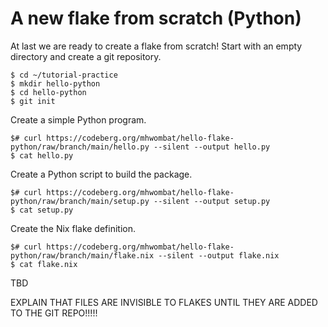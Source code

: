 # A new flake from scratch (Python)

At last we are ready to create a flake from scratch!
Start with an empty directory and create a git repository.

~~~
$ cd ~/tutorial-practice
$ mkdir hello-python
$ cd hello-python
$ git init
~~~

Create a simple Python program.

~~~
$# curl https://codeberg.org/mhwombat/hello-flake-python/raw/branch/main/hello.py --silent --output hello.py
$ cat hello.py
~~~

Create a Python script to build the package.

~~~
$# curl https://codeberg.org/mhwombat/hello-flake-python/raw/branch/main/setup.py --silent --output setup.py
$ cat setup.py
~~~

Create the Nix flake definition.

~~~
$# curl https://codeberg.org/mhwombat/hello-flake-python/raw/branch/main/flake.nix --silent --output flake.nix
$ cat flake.nix
~~~

TBD

EXPLAIN THAT FILES ARE INVISIBLE TO FLAKES UNTIL THEY ARE ADDED TO THE GIT REPO!!!!!

